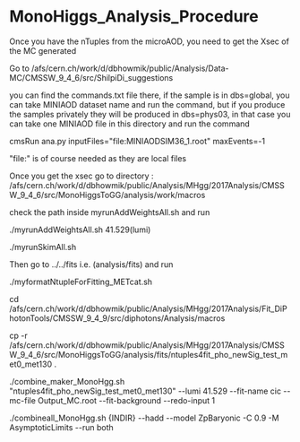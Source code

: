 # MonoHiggs_Analysis_Procedure

Once you have the nTuples from the microAOD, you need to get the Xsec of the MC generated

Go to /afs/cern.ch/work/d/dbhowmik/public/Analysis/Data-MC/CMSSW_9_4_6/src/ShilpiDi_suggestions

you can find the commands.txt file there, if the sample is in dbs=global, you can take MINIAOD dataset name and run the command,
but if you produce the samples privately they will be produced in dbs=phys03, in that case you can take one MINIAOD file in this
directory and run the command

cmsRun ana.py inputFiles="file:MINIAODSIM36_1.root" maxEvents=-1

"file:" is of course needed as they are local files

Once you get the xsec go to directory : /afs/cern.ch/work/d/dbhowmik/public/Analysis/MHgg/2017Analysis/CMSSW_9_4_6/src/MonoHiggsToGG/analysis/work/macros

check the path inside myrunAddWeightsAll.sh and run

./myrunAddWeightsAll.sh 41.529(lumi)

./myrunSkimAll.sh

Then go to ../../fits i.e. (analysis/fits) and run

./myformatNtupleForFitting_METcat.sh

cd /afs/cern.ch/work/d/dbhowmik/public/Analysis/MHgg/2017Analysis/Fit_DiPhotonTools/CMSSW_9_4_9/src/diphotons/Analysis/macros

cp -r /afs/cern.ch/work/d/dbhowmik/public/Analysis/MHgg/2017Analysis/CMSSW_9_4_6/src/MonoHiggsToGG/analysis/fits/ntuples4fit_pho_newSig_test_met0_met130 .

./combine_maker_MonoHgg.sh "ntuples4fit_pho_newSig_test_met0_met130" --lumi 41.529 --fit-name cic --mc-file Output_MC.root --fit-background --redo-input 1

./combineall_MonoHgg.sh {INDIR} --hadd --model ZpBaryonic -C 0.9 -M AsymptoticLimits --run both
